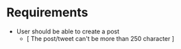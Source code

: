 # Requirements

- User should be able to create a post
  - [ The post/tweet can't be more than 250 character ]
